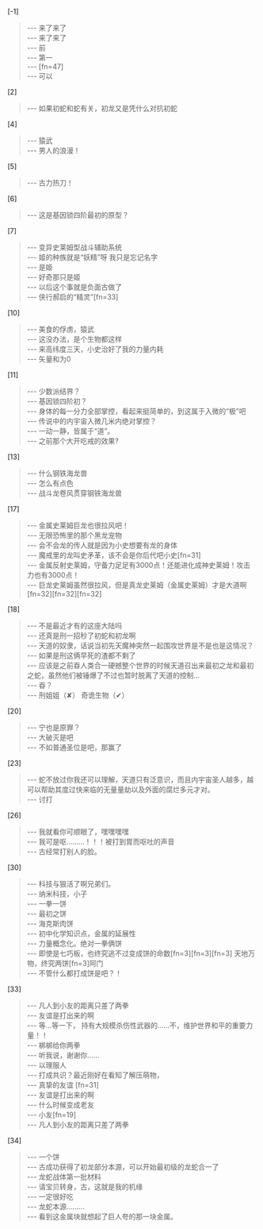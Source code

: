 
[-1] 
>--- 来了来了<br>
>--- 来了来了<br>
>--- 前<br>
>--- 第一<br>
>--- [fn=47]<br>
>--- 可以<br>

[2] 
>--- 如果初蛇和蛇有关，初龙又是凭什么对抗初蛇<br>

[4] 
>--- 猿武<br>
>--- 男人的浪漫！<br>

[5] 
>--- 古力热刀！<br>

[6] 
>--- 这是基因锁四阶最初的原型？<br>

[7] 
>--- 变异史莱姆型战斗辅助系统<br>
>--- 姬的种族就是“妖精”呀  我只是忘记名字<br>
>--- 是姫<br>
>--- 好奇那只是姬<br>
>--- 以后这个事就是负面古做了<br>
>--- 侠行郝启的“精灵”[fn=33]<br>

[10] 
>--- 美食的俘虏，猿武<br>
>--- 这没办法，是个生物都这样<br>
>--- 来高纬度三天，小史治好了我的力量内耗<br>
>--- 矢量和为0<br>

[11] 
>--- 少数派结界？<br>
>--- 基因锁四阶初？<br>
>--- 身体的每一分力全部掌控，看起来挺简单的，到这属于入微的“极”吧<br>
>--- 传说中的内宇宙入微几米内绝对掌控？<br>
>--- 一动一静，皆属于“道”。<br>
>--- 之前那个大开吃戒的效果?<br>

[13] 
>--- 什么钢铁海龙兽<br>
>--- 怎么有点色<br>
>--- 战斗龙卷风贯穿钢铁海龙兽<br>

[17] 
>--- 金属史莱姆巨龙也很拉风吧！<br>
>--- 无限恐怖里的那个黑龙宠物<br>
>--- 会不会龙的传人就是因为小史想要有龙的身体<br>
>--- 魔戒里的龙叫史矛革，该不会是你后代吧小史[fn=31]<br>
>--- 金属反射史莱姆，守备力足足有3000点！还能进化成神史莱姆！攻击力也有3000点！<br>
>--- 巨龙史莱姆虽然很拉风，但是真龙史莱姆（金属史莱姆）才是大道啊[fn=32][fn=32][fn=32]<br>

[18] 
>--- 不是最近才有的这座大陆吗<br>
>--- 还真是刑一招秒了初蛇和初龙啊<br>
>--- 天道的奴隶，话说当初先天魔神突然一起围攻世界是不是也是这情况？<br>
>--- 如果是刑这俩早死的渣都不剩了<br>
>--- 应该是之前昋人类合一硬撼整个世界的时候天道召出来最初之龙和最初之蛇，虽然他们被锤爆了不过也暂时脱离了天道的控制…<br>
>--- 昋？<br>
>--- 刑姐姐（✘）
奇诡生物（✔）<br>

[20] 
>--- 宁也是原罪？<br>
>--- 大破灭是吧<br>
>--- 不如普通圣位是吧，那赢了<br>

[23] 
>--- 蛇不放过你我还可以理解，天道只有泛意识，而且内宇宙圣人越多，越可以帮助其度过快来临的无量量劫以及外面的腐烂多元才对。<br>
>--- 讨打<br>

[26] 
>--- 我就看你可顺眼了，嘿嘿嘿嘿<br>
>--- 我可是呕………！！！被打到胃而呕吐的声音<br>
>--- 古经常打别人的脸。<br>

[30] 
>--- 科技与狠活了啊兄弟们。<br>
>--- 纳米科技，小子<br>
>--- 一拳一饼<br>
>--- 最初之饼<br>
>--- 海克斯肉饼<br>
>--- 初中化学知识点，金属的延展性<br>
>--- 力量概念化。绝对一拳俩饼<br>
>--- 即使是七巧板，也终究逃不过变成饼的命数[fn=3][fn=3][fn=3]  天地万物，终究两饼[fn=3]阿门<br>
>--- 不管什么都打成饼是吧？！<br>

[33] 
>--- 凡人到小友的距离只差了两拳<br>
>--- 友谊是打出来的啊<br>
>--- 等…等一下， 持有大规模杀伤性武器的……不，维护世界和平的重要力量！！<br>
>--- 梆梆给你两拳<br>
>--- 听我说，谢谢你……<br>
>--- 以理服人<br>
>--- 打成共识？最近刚好在看知了解压萌物，<br>
>--- 真挚的友谊 [fn=31]<br>
>--- 友谊是打出来的啊<br>
>--- 什么时候变成老友<br>
>--- 小友[fn=19]<br>
>--- 凡人到小友的距离只差了两拳<br>

[34] 
>--- 一个饼<br>
>--- 古成功获得了初龙部分本源，可以开始最初级的龙蛇合一了<br>
>--- 龙蛇战体第一批材料<br>
>--- 请宝贝转身，古，这就是我的机缘<br>
>--- 一定很好吃<br>
>--- 龙蛇本源………<br>
>--- 看到这金属块就想起了巨人夸的那一块金属。<br>
